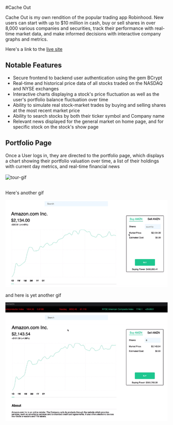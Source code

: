 #Cache Out

Cache Out is my own rendition of the popular trading app Robinhood. New users can start with up to $10 million in cash, buy or sell shares in over 8,000 various companies and securities, track their performance with real-time market data, and make informed decisions with interactive company graphs and metrics.

Here's a link to the [live site](https://cache-out.herokuapp.com/#/)

## Notable Features
* Secure frontend to backend user authentication using the gem BCrypt
* Real-time and historical price data of all stocks traded on the NASDAQ and NYSE exchanges
* Interactive charts displaying a stock's price fluctuation as well as the user's portfolio balance fluctuation over time
* Ability to simulate real stock-market trades by buying and selling shares at the most recent market price
* Ability to search stocks by both their ticker symbol and Company name
* Relevant news displayed for the general market on home page, and for specific stock on the stock's show page

## Portfolio Page
Once a User logs in, they are directed to the portfolio page, which displays a chart showing their portfolio valuation over time, a list of their holdings with current day metrics, and real-time financial news
<br/>
<br/>
![tour-gif](app/assets/images/tour.gif)
<br/>
<br/>

Here's another gif

![transaction-gif](app/assets/images/transaction.gif)

and here is yet another gif

![search-gif](app/assets/images/search.gif)
